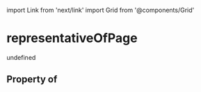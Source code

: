 import Link from 'next/link'
import Grid from '@components/Grid'

# representativeOfPage

undefined

## Property of



